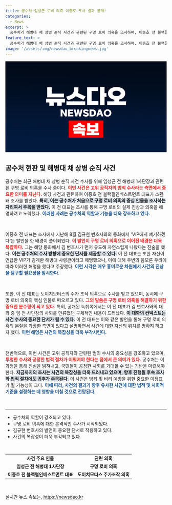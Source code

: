 ```yaml
---
title: 공수처 임성근 로비 의혹 이종호 조사 결과 공개!
categories:
  - News
excerpt: >
  공수처가 해병대 채 상병 순직 사건과 관련된 구명 로비 의혹을 조사하며, 이종호 전 블랙펄인베스트먼트 대표를 소환했다. VIP 언급과 김여사 연결 음모설에 대한 그의 해명이 주목받고 있다. 이 사건의 진실은 어디에?
feature_text: >
  공수처가 해병대 채 상병 순직 사건과 관련된 구명 로비 의혹을 조사하며, 이종호 전 블랙펄인베스트먼트 대표를 소환했다. VIP 언급과 김여사 연결 음모설에 대한 그의 해명이 주목받고 있다. 이 사건의 진실은 어디에?
image: '/assets/img/newsdao_breakingnews.jpg'
---
```


<p><img src="/assets/img/newsdao_breakingnews.jpg" alt="flaretime 속보" /></p>

<h2 data-ke-size="size26">공수처 현판 및 해병대 채 상병 순직 사건</h2>

<p data-ke-size="size16">공수처는 최근 해병대 채 상병 순직 사건 수사를 위해 임성근 전 해병대 1사단장과 관련된 구명 로비 의혹을 수사 중이다. <b><span style="color: #ee2323;">이번 사건은 고위 공직자의 범죄 수사라는 측면에서 중요한 의미를 지닌다.</span></b> 해당 사건과 관련하여 이종호 전 블랙펄인베스트먼트 대표가 소환돼 조사를 받았다. <b><span style="background-color: #21538527;">특히, 이는 공수처가 처음으로 구명 로비 의혹의 중심 인물을 조사하는 자리여서 주목을 받았다.</span></b> 이 전 대표는 조사를 통해 구명 로비의 실제 진상과 의혹을 해명하려고 노력했다. <b><span style="color: #1a5490;">이러한 사례는 공수처의 역할과 기능을 더욱 강조하고 있다.</span></b></p>

<p data-ke-size="size16">&nbsp;</p>

<p data-ke-size="size16">이종호 전 대표는 조사에서 지난해 8월 김규현 변호사와의 통화에서 'VIP에게 얘기하겠다'는 발언을 한 배경이 풀이되었다. <b><span style="color: #ee2323;">이 발언이 구명 로비 의혹으로 이어진 배경은 더욱 복잡하다.</span></b> 그는 해당 통화에서 김 변호사가 먼저 유도해 자연스럽게 나왔다는 진술을 했다. <b><span style="background-color: #21538527;">이는 공수처의 수사 방향에 중요한 단서를 제공할 수 있다.</span></b> 이 전 대표는 또한 자신이 언급한 VIP가 김계환 해병대 사령관이라고 해명했으나, 이에 대해 주변의 음모론 우려에 따라 이러한 해명을 했다고 주장했다. <b><span style="color: #1a5490;">이런 시각은 매우 흥미로운 차원에서 사건의 진상을 탐구할 필요성을 암시한다.</span></b></p>

<p data-ke-size="size16">&nbsp;</p>

<p data-ke-size="size16">또한, 이 전 대표는 도이치모터스의 주가 조작 의혹으로 수사를 받고 있으며, 동시에 구명 로비 의혹의 핵심 인물로 떠오르고 있다. <b><span style="color: #ee2323;">그의 말씀은 구명 로비 의혹을 해결하기 위한 중요한 분수령이 되고 있다.</span></b> 특히, 공개된 녹취록에서는 이 전 대표가 김 변호사와의 대화 중 임 전 사단장의 사퇴를 만류했던 구체적인 내용이 드러났다. <b><span style="background-color: #21538527;">이 대화의 컨텍스트는 사건 수사의 중요한 단서가 될 수 있다.</span></b> 이 전 대표는 이와 같은 발언을 통해 구명 로비 의혹의 본질을 과장한 측면이 있다고 설명하면서 사건에 대한 자신의 위치를 명확히 하고자 했다. <b><span style="color: #1a5490;">이런 해명은 사건의 복잡성을 더욱 부각시킨다.</span></b></p>

<p data-ke-size="size16">&nbsp;</p>

<p data-ke-size="size16">전반적으로, 이번 사건은 고위 공직자와 관련된 범죄 수사의 중요성을 강조하고 있으며, <b><span style="color: #ee2323;">투명한 수사와 공정한 법적 절차가 이뤄져야 한다는 점에서 큰 의미가 있다.</span></b> 공수처는 이 과정을 통해 진실을 밝혀내고, 국민들이 공정한 사회를 기대할 수 있는 기반을 마련해야 한다. <b><span style="background-color: #21538527;">지금까지의 조사는 사건의 복잡성을 더욱 드러내고 있으며, 향후 진행될 후속 조사와 법적 절차에도 귀추가 주목된다.</span></b> 이 사건은 범죄 및 비리 예방을 위한 중요한 이정표가 될 가능성이 크다. <b><span style="color: #1a5490;">이에 따라, 사건의 결과가 향후 유사한 사건에 대한 법적 및 사회적 기준을 설정하는 데 영향을 미칠 것으로 전망된다.</span></b></p>

<p data-ke-size="size16">&nbsp;</p>

<hr>

<ul>
<li>공수처의 역할이 강조되고 있다.</li>
<li>구명 로비 의혹에 대한 본격적인 수사가 시작되었다.</li>
<li>김규현 변호사의 발언이 중요한 단서로 작용하고 있다.</li>
<li>사건의 복잡성이 더욱 부각되고 있다.</li>
</ul>

<p data-ke-size="size16">&nbsp;</p>

<table>
<tr>
<td style="text-align: center; height: 17px;"><b>사건 주요 인물</b></td>
<td style="text-align: center; height: 17px;"><b>관련 의혹</b></td>
</tr>
<tr>
<td style="text-align: center; height: 17px;"><b>임성근 전 해병대 1사단장</b></td>
<td style="text-align: center; height: 17px;"><b>구명 로비 의혹</b></td>
</tr>
<tr>
<td style="text-align: center; height: 17px;"><b>이종호 전 블랙펄인베스트먼트 대표</b></td>
<td style="text-align: center; height: 17px;"><b>도이치모터스 주가조작 의혹</b></td>
</tr>
</table>

<p data-ke-size="size16">&nbsp;</p>
실시간 뉴스 속보는, <a href="https://newsdao.kr" rel="dofollow">https://newsdao.kr</a>


